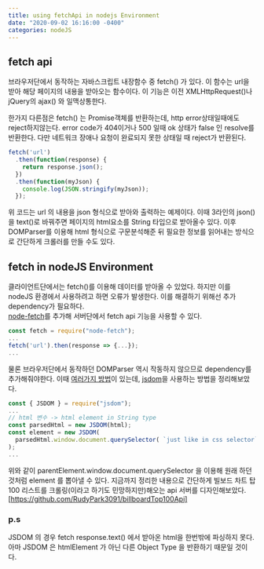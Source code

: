 ```yaml
---
title: using fetchApi in nodejs Environment
date: "2020-09-02 16:16:00 -0400"
categories: nodeJS
---
```


## fetch api
브라우저단에서 동작하는 자바스크립트 내장함수 중 fetch() 가 있다. 
이 함수는 url을 받아 해당 페이지의 내용을 받아오는 함수이다. 
이 기능은 이전 XMLHttpRequest()나 jQuery의 ajax() 와 일맥상통한다. 

한가지 다른점은 fetch() 는 Promise객체를 반환하는데, http error상태일때에도 reject하지않는다. 
error code가 404이거나 500 일때 ok 상태가 false 인 resolve를 반환한다. 
다만 네트워크 장애나 요청이 완료되지 못한 상태일 때 reject가 반환된다.  
``` javascript
fetch('url')
  .then(function(response) {
    return response.json();
  })
  .then(function(myJson) {
    console.log(JSON.stringify(myJson));
  });
```
위 코드는 url 의 내용을 json 형식으로 받아와 출력하는 예제이다. 
이때 3라인의 json()을 text()로 바꿔주면 페이지의 html요소를 String 타입으로 받아올수 있다. 
이후 DOMParser를 이용해 html 형식으로 구문분석해준 뒤 필요한 정보를 읽어내는 방식으로 간단하게 크롤러를 만들 수도 있다. 
  
## fetch in nodeJS Environment
클라이언트단에서는 fetch()를 이용해 데이터를 받아올 수 있었다. 
하지만 이를 nodeJS 환경에서 사용하려고 하면 오류가 발생한다. 
이를 해결하기 위해선 추가 dependency가 필요하다.  
[node-fetch]를 추가해 서버단에서 fetch api 기능을 사용할 수 있다.  
``` javascript
const fetch = require("node-fetch");
...
fetch('url').then(response => {...});
...
```
  
물론 브라우저단에서 동작하던 DOMParser 역시 작동하지 않으므로 dependency를 추가해줘야한다.
이때 [여러가지 방법]이 있는데, [jsdom]을 사용하는 방법을 정리해보았다.
``` javascript
const { JSDOM } = require("jsdom");
...
// html 변수 -> html element in String type
const parsedHtml = new JSDOM(html);
const element = new JSDOM(
  parsedHtml.window.document.querySelector( `just like in css selector`).innerHTML
);
...
```
위와 같이 parentElement.window.document.querySelector 을 이용해 원래 하던것처럼 element 를 뽑아낼 수 있다. 
지금까지 정리한 내용으로 간단하게 빌보드 차트 탑100 리스트를 크롤링(이라고 하기도 민망하지만)해오는 api 서버를 디자인해보았다.  
[https://github.com/RudyPark3091/billboardTop100Api]

### p.s
JSDOM 의 경우 fetch response.text() 에서 받아온 html을 한번밖에 파싱하지 못다.  
아마 JSDOM 은 htmlElement 가 아닌 다른 Object Type 을 반환하기 때문일 것이다.

[node-fetch]: https://www.npmjs.com/package/node-fetch
[jsdom]: https://www.npmjs.com/package/jsdom
[여러가지 방법]: https://stackoverflow.com/questions/11398419/trying-to-use-the-domparser-with-node-js/55668667
[https://github.com/RudyPark3091/billboardTop100Api]: https://github.com/RudyPark3091/billboardTop100Api
